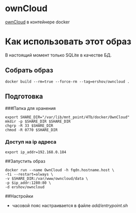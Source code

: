 # ownCloud

[ownCloud](https://owncloud.org/) в контейнере docker
# Как использовать этот образ
В настоящий момент только SQLite в качестве БД.
## Собрать образ
```shell
docker build --rm=true --force-rm --tag=ershov/owncloud .
```
## Подготовка
###Папка для хранения
```shell
export SHARE_DIR="/var/lib/mnt_point/4Tb/docker/OwnCloud"
mkdir -p $SHARE_DIR $SHARE_DIR
chgrp -R 33 $SHARE_DIR
chmod -R 0770 $SHARE_DIR
```
### Доступ на ip адреса
```shell
export ip_addr=192.168.0.184
```
##Запустить образ
```shell
docker run --name OwnCloud -h fqdn.hostname.host \
-ti --restart=always \
-v $SHARE_DIR:/var/www/owncloud/data \
-p $ip_addr:1280:80 \
-d ershov/owncloud
```
##Настройки 
 - часовой пояс настраивается в файле *add/entrypoint.sh*
